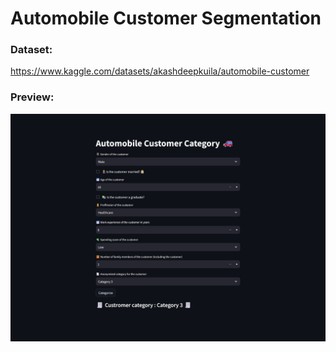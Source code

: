 # Automobile Customer Segmentation

### Dataset:
https://www.kaggle.com/datasets/akashdeepkuila/automobile-customer

### Preview:
![Preview](app/screenshots/preview.jpg)